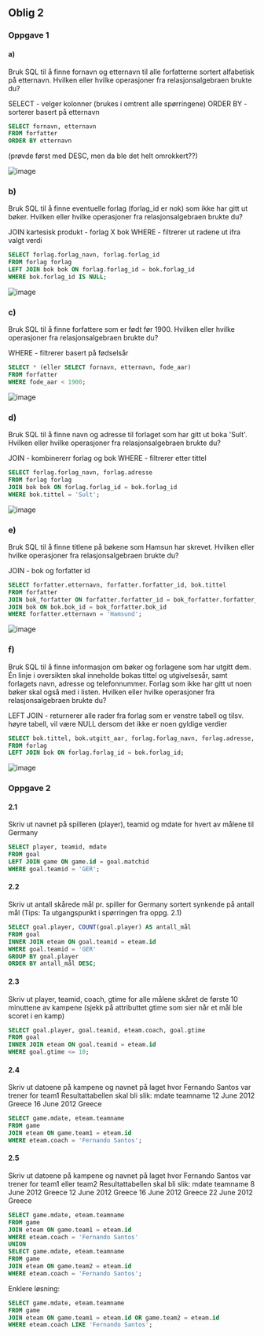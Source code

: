 ## Oblig 2
### Oppgave 1

#### a)
Bruk SQL til å finne fornavn og etternavn til alle forfatterne sortert alfabetisk på etternavn. Hvilken eller hvilke operasjoner fra relasjonsalgebraen brukte du?

SELECT - velger kolonner (brukes i omtrent alle spørringene)
ORDER BY - sorterer basert på etternavn
```sql
SELECT fornavn, etternavn 
FROM forfatter
ORDER BY etternavn
```
(prøvde først med DESC, men da ble det helt omrokkert??)

![image](https://github.com/heleneask/IDATT2002/assets/123962967/420cbb27-d08f-406d-bb17-b49ecbd510f3)


### b)
Bruk SQL til å finne eventuelle forlag (forlag_id er nok) som ikke har gitt ut bøker. Hvilken eller hvilke operasjoner fra relasjonsalgebraen brukte du?

JOIN kartesisk produkt - forlag X bok
WHERE - filtrerer ut radene ut ifra valgt verdi
```sql
SELECT forlag.forlag_navn, forlag.forlag_id
FROM forlag forlag
LEFT JOIN bok bok ON forlag.forlag_id = bok.forlag_id
WHERE bok.forlag_id IS NULL;
```
![image](https://github.com/heleneask/IDATT2002/assets/123962967/cb4756f9-413d-42fc-98e2-d5e7027e5847)


### c)
Bruk SQL til å finne forfattere som er født før 1900. Hvilken eller hvilke operasjoner fra relasjonsalgebraen brukte du?

WHERE - filtrerer basert på fødselsår

```sql
SELECT * (eller SELECT fornavn, etternavn, fode_aar)
FROM forfatter 
WHERE fode_aar < 1900;
```
![image](https://github.com/heleneask/IDATT2002/assets/123962967/08ae6b1a-615b-45a8-834a-804a320cd2ab)

### d)
Bruk SQL til å finne navn og adresse til forlaget som har gitt ut boka 'Sult'. Hvilken eller hvilke operasjoner fra relasjonsalgebraen brukte du?

JOIN - kombinererr forlag og bok
WHERE - filtrerer etter tittel
```sql
SELECT forlag.forlag_navn, forlag.adresse
FROM forlag forlag
JOIN bok bok ON forlag.forlag_id = bok.forlag_id
WHERE bok.tittel = 'Sult';
```
![image](https://github.com/heleneask/IDATT2002/assets/123962967/60057848-4f8e-4ea2-a1a8-683d1d64bb40)

### e)
Bruk SQL til å finne titlene på bøkene som Hamsun har skrevet. Hvilken eller hvilke operasjoner fra relasjonsalgebraen brukte du?

JOIN - bok og forfatter id
```sql
SELECT forfatter.etternavn, forfatter.forfatter_id, bok.tittel
FROM forfatter
JOIN bok_forfatter ON forfatter.forfatter_id = bok_forfatter.forfatter_id
JOIN bok ON bok.bok_id = bok_forfatter.bok_id
WHERE forfatter.etternavn = 'Hamsund';
```
![image](https://github.com/heleneask/IDATT2002/assets/123962967/91891d6c-bc4f-433e-ac4e-58db5fb1c1ab)

### f) 
Bruk SQL til å finne informasjon om bøker og forlagene som har utgitt dem. Én linje i oversikten skal inneholde bokas tittel og utgivelsesår, samt forlagets navn, adresse og telefonnummer. Forlag som ikke har gitt ut noen bøker skal også med i listen. Hvilken eller hvilke operasjoner fra relasjonsalgebraen brukte du?

LEFT JOIN - returnerer alle rader fra forlag som er venstre tabell og tilsv. høyre tabell, vil være NULL dersom det ikke er noen gyldige verdier
```sql
SELECT bok.tittel, bok.utgitt_aar, forlag.forlag_navn, forlag.adresse, forlag.telefon
FROM forlag
LEFT JOIN bok ON forlag.forlag_id = bok.forlag_id;	
```
![image](https://github.com/heleneask/IDATT2002/assets/123962967/9d89da9f-e72d-4154-981e-6ff7b245ac40)




### Oppgave 2
#### 2.1
Skriv ut navnet på spilleren (player), teamid og mdate for hvert av målene til Germany
```sql
SELECT player, teamid, mdate
FROM goal 
LEFT JOIN game ON game.id = goal.matchid
WHERE goal.teamid = 'GER';
```
#### 2.2
Skriv ut antall skårede mål pr. spiller for Germany sortert synkende på antall mål (Tips: Ta utgangspunkt i spørringen fra oppg. 2.1)
```sql
SELECT goal.player, COUNT(goal.player) AS antall_mål
FROM goal
INNER JOIN eteam ON goal.teamid = eteam.id
WHERE goal.teamid = 'GER'
GROUP BY goal.player
ORDER BY antall_mål DESC;
```
#### 2.3
Skriv ut player, teamid, coach, gtime for alle målene skåret de første 10 minuttene av kampene (sjekk på attributtet gtime som sier når et mål ble scoret i en kamp)
```sql
SELECT goal.player, goal.teamid, eteam.coach, goal.gtime
FROM goal
INNER JOIN eteam ON goal.teamid = eteam.id
WHERE goal.gtime <= 10;
```
#### 2.4
Skriv ut datoene på kampene og navnet på laget hvor Fernando Santos var trener for team1
Resultattabellen skal bli slik:
mdate 	teamname 
12 June 2012	Greece
16 June 2012	Greece
```sql
SELECT game.mdate, eteam.teamname
FROM game
JOIN eteam ON game.team1 = eteam.id
WHERE eteam.coach = 'Fernando Santos';
```
#### 2.5
Skriv ut datoene på kampene og navnet på laget hvor Fernando Santos var trener for team1 eller team2
Resultattabellen skal bli slik:
mdate 	teamname 
8 June 2012	Greece
12 June 2012	Greece
16 June 2012	Greece
22 June 2012	Greece
```sql
SELECT game.mdate, eteam.teamname
FROM game
JOIN eteam ON game.team1 = eteam.id
WHERE eteam.coach = 'Fernando Santos'
UNION
SELECT game.mdate, eteam.teamname
FROM game
JOIN eteam ON game.team2 = eteam.id
WHERE eteam.coach = 'Fernando Santos';
```
Enklere løsning:
```sql
SELECT game.mdate, eteam.teamname
FROM game
JOIN eteam ON game.team1 = eteam.id OR game.team2 = eteam.id
WHERE eteam.coach LIKE 'Fernando Santos';
```
